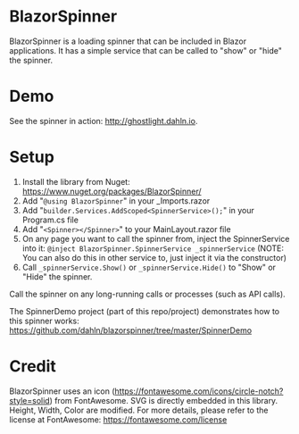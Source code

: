 # BlazorSpinner

BlazorSpinner is a loading spinner that can be included in Blazor applications. It has a simple service that can be called to "show" or "hide" the spinner.

# Demo

See the spinner in action: http://ghostlight.dahln.io. 

# Setup

1. Install the library from Nuget: https://www.nuget.org/packages/BlazorSpinner/
2. Add "```@using BlazorSpinner```" in your _Imports.razor
3. Add "```builder.Services.AddScoped<SpinnerService>();```" in your Program.cs file
4. Add "```<Spinner></Spinner>```" to your MainLayout.razor file
5. On any page you want to call the spinner from, inject the SpinnerService into it: ```@inject BlazorSpinner.SpinnerService _spinnerService```
(NOTE: You can also do this in other service to, just inject it via the constructor)
6. Call ```_spinnerService.Show()``` or ```_spinnerService.Hide()``` to "Show" or "Hide" the spinner.
  
Call the spinner on any long-running calls or processes (such as API calls).

The SpinnerDemo project (part of this repo/project) demonstrates how to this spinner works: https://github.com/dahln/blazorspinner/tree/master/SpinnerDemo


# Credit
BlazorSpinner uses an icon (https://fontawesome.com/icons/circle-notch?style=solid) from FontAwesome. SVG is directly embedded in this library. Height, Width, Color are modified. For more details, please refer to the license at FontAwesome: https://fontawesome.com/license 
